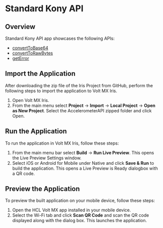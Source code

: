 # Standard Kony API
## Overview
Standard Kony API app showcases the following APIs:

- [convertToBase64 ](https://opensource.hcltechsw.com/volt-mx-docs/docs/documentation/Iris/iris_api_dev_guide/content/voltmx_functions.html#voltmx.convertToBase64)
- [convertToRawBytes](https://opensource.hcltechsw.com/volt-mx-docs/docs/documentation/Iris/iris_api_dev_guide/content/voltmx_functions.html#voltmx.convertToRawBytes)
- [getError](https://opensource.hcltechsw.com/volt-mx-docs/docs/documentation/Iris/iris_api_dev_guide/content/voltmx_functions.html#voltmx.getError)

## Import the Application
After downloading the zip file of the Iris Project from GitHub, perform the following steps to import the application to Volt MX Iris.

1. Open Volt MX Iris.
2. From the main menu select **Project** → **Import** → **Local Project** → **Open as New Project**. Select the AccelerometerAPI zipped folder and click Open.

## Run the Application
To run the application in Volt MX Iris, follow these steps:

1. From the main menu bar select **Build** → **Run Live Preview**. This opens the Live Preview Settings window.
2. Select iOS or Android for Mobile under Native and click **Save & Run** to build the application. This opens a Live Preview is Ready dialogbox with a QR code.

## Preview the Application
To preview the built application on your mobile device, follow these steps:

1. Open the HCL Volt MX app installed in your mobile device.
2. Select the Wi-Fi tab and click **Scan QR Code** and scan the QR code displayed along with the dialog box. This launches the application.

